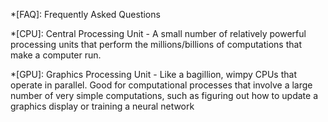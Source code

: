 *[FAQ]: Frequently Asked Questions

*[CPU]: Central Processing Unit - A small number of relatively powerful processing units that perform the millions/billions of computations that make a computer run.

*[GPU]: Graphics Processing Unit - Like a bagillion, wimpy CPUs that operate in parallel. Good for computational processes that involve a large number of very simple computations, such as figuring out how to update a graphics display or training a neural network
